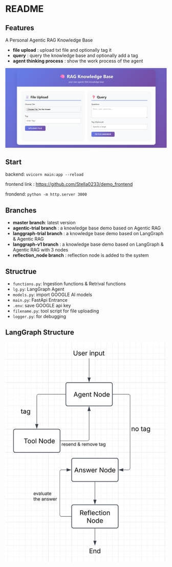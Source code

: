 # README

## Features
A Personal Agentic RAG Knowledge Base
- **file upload** : upload txt file and optionally tag it
- **query** : query the knowledge base and optionally add a tag
- **agent thinking process** : show the work process of the agent

![img.png](media/img2.png)

## Start
backend: `uvicorn main:app --reload`

frontend link : https://github.com/Stella0233/demo_frontend

frondend: `python -m http.server 3000`

## Branches
- **master branch**: latest version
- **agentic-trial branch** : a knowledge base demo based on Agentic RAG
- **langgraph-trial branch** : a knowledge base demo based on LangGraph & Agentic RAG
- **langgraph-v1 branch** : a knowledge base demo based on LangGraph & Agentic RAG with 3 nodes
- **reflection_node branch** : reflection node is added to the system

## Structrue
- `functions.py`: Ingestion functions & Retrival functions
- `lg.py`: LangGraph Agent
- `models.py`: import GOOGLE AI models
- `main.py`: FastApi Entrance
- `.env`: save GOOGLE api key
- `filename.py`: tool script for file uploading
- `logger.py`: for debugging


## LangGraph Structure
![img.png](media/img.png)

